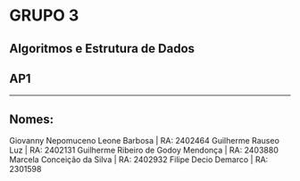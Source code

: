 # GRUPO 3
## Algoritmos e Estrutura de Dados

## AP1

-----
## **Nomes:**

Giovanny Nepomuceno Leone Barbosa | RA: 2402464
Guilherme Rauseo Luz | RA: 2402131
Guilherme Ribeiro de Godoy Mendonça | RA: 2403880
Marcela Conceição da Silva | RA: 2402932
Filipe Decio Demarco | RA: 2301598